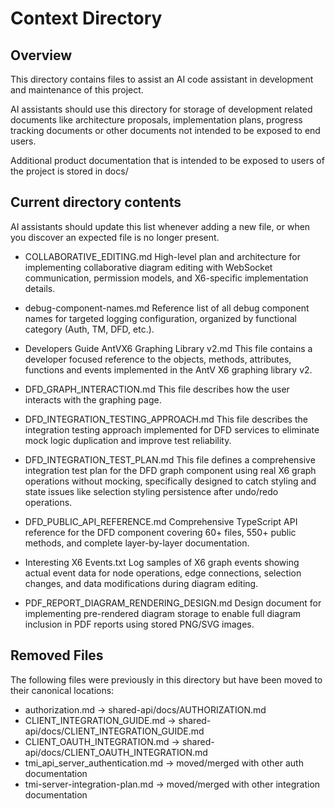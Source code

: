 # Context Directory

## Overview

This directory contains files to assist an AI code assistant in development and maintenance of this project.

AI assistants should use this directory for storage of development related documents like architecture proposals, implementation plans, progress tracking documents or other documents not intended to be exposed to end users.

Additional product documentation that is intended to be exposed to users of the project is stored in docs/

## Current directory contents

AI assistants should update this list whenever adding a new file, or when you discover an expected file is no longer present.

- COLLABORATIVE_EDITING.md
  High-level plan and architecture for implementing collaborative diagram editing with WebSocket communication, permission models, and X6-specific implementation details.

- debug-component-names.md
  Reference list of all debug component names for targeted logging configuration, organized by functional category (Auth, TM, DFD, etc.).

- Developers Guide AntVX6 Graphing Library v2.md
  This file contains a developer focused reference to the objects, methods, attributes, functions and events implemented in the AntV X6 graphing library v2.

- DFD_GRAPH_INTERACTION.md
  This file describes how the user interacts with the graphing page.

- DFD_INTEGRATION_TESTING_APPROACH.md
  This file describes the integration testing approach implemented for DFD services to eliminate mock logic duplication and improve test reliability.

- DFD_INTEGRATION_TEST_PLAN.md
  This file defines a comprehensive integration test plan for the DFD graph component using real X6 graph operations without mocking, specifically designed to catch styling and state issues like selection styling persistence after undo/redo operations.

- DFD_PUBLIC_API_REFERENCE.md
  Comprehensive TypeScript API reference for the DFD component covering 60+ files, 550+ public methods, and complete layer-by-layer documentation.

- Interesting X6 Events.txt
  Log samples of X6 graph events showing actual event data for node operations, edge connections, selection changes, and data modifications during diagram editing.

- PDF_REPORT_DIAGRAM_RENDERING_DESIGN.md
  Design document for implementing pre-rendered diagram storage to enable full diagram inclusion in PDF reports using stored PNG/SVG images.

## Removed Files

The following files were previously in this directory but have been moved to their canonical locations:

- authorization.md → shared-api/docs/AUTHORIZATION.md
- CLIENT_INTEGRATION_GUIDE.md → shared-api/docs/CLIENT_INTEGRATION_GUIDE.md  
- CLIENT_OAUTH_INTEGRATION.md → shared-api/docs/CLIENT_OAUTH_INTEGRATION.md
- tmi_api_server_authentication.md → moved/merged with other auth documentation
- tmi-server-integration-plan.md → moved/merged with other integration documentation
